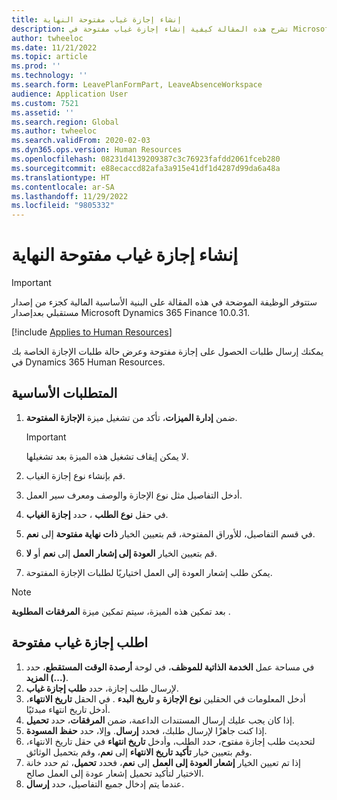 ```yaml
---
title: إنشاء إجازة غياب مفتوحة النهاية
description: تشرح هذه المقالة كيفية إنشاء إجازة غياب مفتوحة في Microsoft Dynamics 365 Human Resources.
author: twheeloc
ms.date: 11/21/2022
ms.topic: article
ms.prod: ''
ms.technology: ''
ms.search.form: LeavePlanFormPart, LeaveAbsenceWorkspace
audience: Application User
ms.custom: 7521
ms.assetid: ''
ms.search.region: Global
ms.author: twheeloc
ms.search.validFrom: 2020-02-03
ms.dyn365.ops.version: Human Resources
ms.openlocfilehash: 08231d4139209387c3c76923fafdd2061fceb280
ms.sourcegitcommit: e88ecaccd82afa3a915e41df1d4287d99da6a48a
ms.translationtype: HT
ms.contentlocale: ar-SA
ms.lasthandoff: 11/29/2022
ms.locfileid: "9805332"
---
```

# <a name="create-an-open-ended-leave-of-absence"></a>إنشاء إجازة غياب مفتوحة النهاية

> [!IMPORTANT]
> ستتوفر الوظيفة الموضحة في هذه المقالة على البنية الأساسية المالية كجزء من إصدار مستقبلي بعدإصدار Microsoft Dynamics 365 Finance 10.0.31.

[!include [Applies to Human Resources](../includes/applies-to-hr.md)]

يمكنك إرسال طلبات الحصول على إجازة مفتوحة وعرض حالة طلبات الإجازة الخاصة بك في Dynamics 365 Human Resources.

## <a name="prerequisites"></a>المتطلبات الأساسية

1. ضمن **إدارة الميزات**، تأكد من تشغيل ميزة **الإجازة المفتوحة**.

    > [!IMPORTANT]
    > لا يمكن إيقاف تشغيل هذه الميزة بعد تشغيلها.

2. قم بإنشاء نوع إجازة الغياب.
3. أدخل التفاصيل مثل نوع الإجازة والوصف ومعرف سير العمل.
4. في حقل **نوع الطلب** ، حدد **إجازة الغياب**.
5. في قسم التفاصيل، للأوراق المفتوحة، قم بتعيين الخيار **ذات نهاية مفتوحة** إلى **نعم**.
6. قم بتعيين الخيار **العودة إلى إشعار العمل** إلى **نعم** أو **لا**.
7. يمكن طلب إشعار العودة إلى العمل اختياريًا لطلبات الإجازة المفتوحة.

> [!NOTE]
> بعد تمكين هذه الميزة، سيتم تمكين ميزة **المرفقات المطلوبة** .

## <a name="request-an-open-ended-leave-of-absence"></a>اطلب إجازة غياب مفتوحة

1. في مساحة عمل **الخدمة الذاتية للموظف**، في لوحة **أرصدة الوقت المستقطع**، حدد **المزيد (...)**.
2. لإرسال طلب إجازة، حدد **طلب إجازة غياب**.
3. أدخل المعلومات في الحقلين **نوع الإجازة** و **تاريخ البدء** . في الحقل **تاريخ الانتهاء**، أدخل تاريخ انتهاء مبدئيًا.
4. إذا كان يجب عليك إرسال المستندات الداعمة، ضمن **المرفقات**، حدد **تحميل**.
5. إذا كنت جاهزًا لإرسال طلبك، فحدد **إرسال**. وإلا، حدد **حفظ المسودة**.
6. لتحديث طلب إجازة مفتوح، حدد الطلب، وأدخل **تاريخ انتهاء** في حقل تاريخ الانتهاء، وقم بتعيين خيار **تأكيد تاريخ الانتهاء** إلى **نعم**، وقم بتحميل الوثائق.
7. إذا تم تعيين الخيار **إشعار العودة إلى العمل** إلى **نعم**، فحدد **تحميل**، ثم حدد خانة الاختيار لتأكيد تحميل إشعار عودة إلى العمل صالح.
8. عندما يتم إدخال جميع التفاصيل، حدد **إرسال**.
